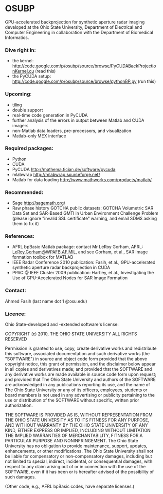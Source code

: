 # OSUBP

GPU-accelerated backprojection for synthetic aperture radar imaging developed at the Ohio State University, Department of Electrical and Computer Engineering in collaboration with the Department of Biomedical Informatics.

### Dive right in:
* the kernel: http://code.google.com/p/osubp/source/browse/PyCUDABackProjectionKernel.cu (read this)
* the PyCUDA setup: http://code.google.com/p/osubp/source/browse/pythonBP.py (run this)

### Upcoming:

* tiling
* double support
* real-time code generation in PyCUDA
* further analysis of the errors in output between Matlab and CUDA imagers
* non-Matlab data loaders, pre-processors, and visualization
* Matlab-only MEX interface

### Required packages:

* Python
* CUDA
* PyCUDA http://mathema.tician.de/software/pycuda
* mlabwrap http://mlabwrap.sourceforge.net/
* Matlab for data loading http://www.mathworks.com/products/matlab/

### Recommended:
* Sage http://sagemath.org/
* Raw phase history GOTCHA public datasets: GOTCHA Volumetric SAR Data Set and SAR-Based GMTI in Urban Environment Challenge Problem (please ignore "invalid SSL certificate" warning, and email SDMS asking them to fix it)

### References:

* AFRL bpBasic Matlab package: contact Mr LeRoy Gorham, AFRL: LeRoy.Gorham@WPAFB.AF.MIL, and see Gorham, et al., SAR image formation toolbox for MATLAB
* IEEE Radar Conference 2010 publication: Fasih, et al., GPU-accelerated synthetic aperture radar backprojection in CUDA
* PPAC @ IEEE Cluster 2009 publication: Hartley, et al., Investigating the Use of GPU-Accelerated Nodes for SAR Image Formation

### Contact:

Ahmed Fasih (last name dot 1 @osu.edu)

### Licence:

Ohio State-developed and -extended software's license:

COPYRIGHT (c) 2010, THE OHIO STATE UNIVERSITY
ALL RIGHTS RESERVED

Permission is granted to use, copy, create derivative works and
redistribute this software, associated documentation and such
derivative works (the "SOFTWARE") in source and object code form
provided that the above copyright notice, this grant of permission,
and the disclaimer below appear in all copies and derivatives made;
and provided that the SOFTWARE and any derivative works are made
available in source code form upon request; and provided that The Ohio
State University and authors of the SOFTWARE are acknowledged in any
publications reporting its use, and the name of The Ohio State
University or any of its officers, employees, students or board
members is not used in any advertising or publicity pertaining to the
use or distribution of the SOFTWARE without specific, written prior
authorization.

THE SOFTWARE IS PROVIDED AS IS, WITHOUT REPRESENTATION FROM THE OHIO
STATE UNIVERSITY AS TO ITS FITNESS FOR ANY PURPOSE, AND WITHOUT
WARRANTY BY THE OHIO STATE UNIVERSITY OF ANY KIND, EITHER EXPRESS OR
IMPLIED, INCLUDING WITHOUT LIMITATION THE IMPLIED WARRANTIES OF
MERCHANTABILITY, FITNESS FOR A PARTICULAR PURPOSE AND
NONINFRINGEMENT. The Ohio State University has no obligation to
provide maintenance, support, updates, enhancements, or other
modifications. The Ohio State University shall not be liable for
compensatory or non-compensatory damages, including but not limited to
special, indirect, incidental, or consequential damages, with respect
to any claim arising out of or in connection with the use of the
SOFTWARE, even if it has been or is hereafter advised of the
possibility of such damages.  

(Other code, e.g., AFRL bpBasic codes, have separate licenses.)

